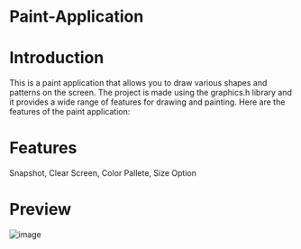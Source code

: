 # Paint-Application
# Introduction
This is a paint application that allows you to draw various shapes and patterns on the screen. The project is made using the graphics.h library and it provides a wide range of features for drawing and painting. Here are the features of the paint application:

# Features 
Snapshot, 
Clear Screen, 
Color Pallete, 
Size Option
# Preview
![image](https://github.com/Gazalshyam/Paint-Application/assets/73297353/8abb3824-4be0-4f21-993c-0b36f9025d2a)

